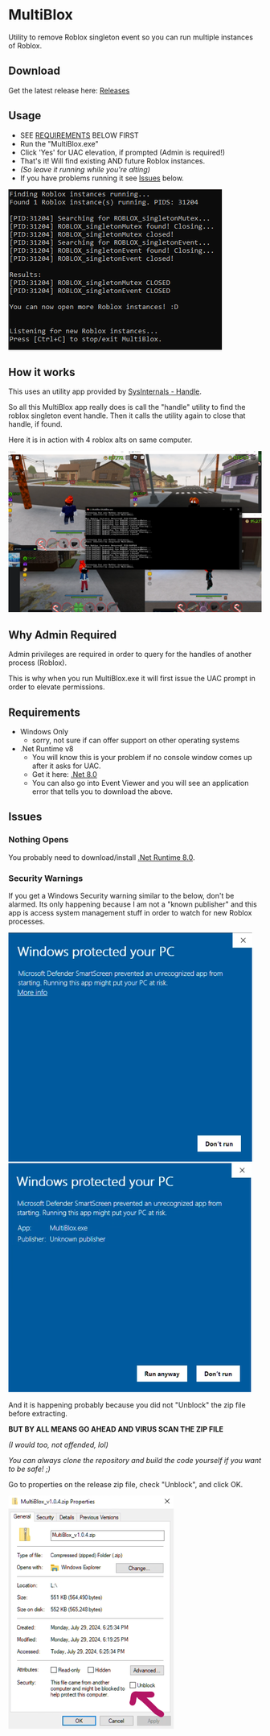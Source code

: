 # MultiBlox
 Utility to remove Roblox singleton event so you can run multiple instances of Roblox.

## Download
Get the latest release here: [Releases](https://github.com/rasp8erries/multiblox-cs/releases/latest)

## Usage
- SEE [REQUIREMENTS](#reqs) BELOW FIRST
- Run the "MultiBlox.exe" 
- Click 'Yes' for UAC elevation, if prompted (Admin is required!) 
- That's it! Will find existing AND future Roblox instances. 
- *(So leave it running while you're alting)*
- If you have problems running it see [Issues](#issues) below. 

![MultiBlox Success](/images/multiblox-success-v1.0.4.png)

## How it works
This uses an utility app provided by [SysInternals - Handle](https://learn.microsoft.com/en-us/sysinternals/downloads/handle). 

So all this MultiBlox app really does is call the "handle" utility to find the roblox singleton event handle. Then it calls the utility again to close that handle, if found. 

Here it is in action with 4 roblox alts on same computer. 

![example-usage-1](/images/example-usage-1.png)

## Why Admin Required
Admin privileges are required in order to query for the handles of another process (Roblox). 

This is why when you run MultiBlox.exe it will first issue the UAC prompt in order to elevate permissions.

## <a name="reqs"></a>Requirements
- Windows Only
  - sorry, not sure if can offer support on other operating systems 
- .Net Runtime v8 
  - You will know this is your problem if no console window comes up after it asks for UAC. 
  - Get it here: [.Net 8.0](https://aka.ms/dotnet-core-applaunch?framework=Microsoft.NETCore.App&framework_version=8.0.0&arch=x64&rid=win10-x64)
  - You can also go into Event Viewer and you will see an application error that tells you to download the above.

## <a name="issues"></a>Issues
### Nothing Opens
You probably need to download/install [.Net Runtime 8.0](https://aka.ms/dotnet-core-applaunch?framework=Microsoft.NETCore.App&framework_version=8.0.0&arch=x64&rid=win10-x64).

### Security Warnings
If you get a Windows Security warning similar to the below, don't be alarmed. Its only happening because I am not a "known publisher" and this app is access system management stuff in order to watch for new Roblox processes. 

![ms-sec-1](/images/ms-security-1.png)![ms-sec-2](/images/ms-security-2.png) 

And it is happening probably because you did not "Unblock" the zip file before extracting.  

**BUT BY ALL MEANS GO AHEAD AND VIRUS SCAN THE ZIP FILE**  

*(I would too, not offended, lol)*  

*You can always clone the repository and build the code yourself if you want to be safe! ;)*

Go to properties on the release zip file, check "Unblock", and click OK. 

![unblock-zip](/images/multiblox-zip-props.png)